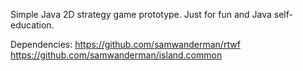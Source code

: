 Simple Java 2D strategy game prototype. Just for fun and Java self-education.

Dependencies:
https://github.com/samwanderman/rtwf
https://github.com/samwanderman/island.common

